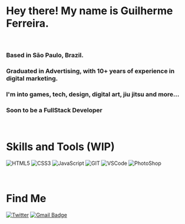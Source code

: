 # Hey there! My name is Guilherme Ferreira.

<br>

### Based in São Paulo, Brazil.
### Graduated in Advertising, with 10+ years of experience in digital marketing.
### I'm into games, tech, design, digital art, jiu jitsu and more...
### Soon to be a FullStack Developer

<br>

# Skills and Tools (WIP)

 <img src="https://img.shields.io/badge/HTML5-E34F26?style=for-the-badge&logo=html5&logoColor=white" alt="HTML5"> <img src="https://img.shields.io/badge/CSS3-1572B6?style=for-the-badge&logo=css3&logoColor=white" ALT="CSS3"> <img src="https://img.shields.io/badge/JavaScript-F7DF1E?style=for-the-badge&logo=javascript&logoColor=black" alt="JavaScript"> <img src="https://img.shields.io/badge/Git-F05032?style=for-the-badge&logo=git&logoColor=white" alt="GIT"> <img src="https://img.shields.io/badge/Visual_Studio_Code-0078D4?style=for-the-badge&logo=visual%20studio%20code&logoColor=white" alt="VSCode"> <img src="https://img.shields.io/badge/Adobe%20Photoshop-31A8FF?style=for-the-badge&logo=Adobe%20Photoshop&logoColor=black" alt="PhotoShop">

<br>

# Find Me
[![Twitter](https://img.shields.io/twitter/url/https/twitter.com/cloudposse.svg?style=social&label=Follow@guilhermerera)](https://twitter.com/guilhermerera) [![Gmail Badge](https://img.shields.io/badge/-guilhermerera@gmail.com-f24f4f?style=flat-square&logo=Gmail&logoColor=white&link=mailto:guilhermerera@gmail.com)](mailto:guilhermerera@gmail.com)

<br>